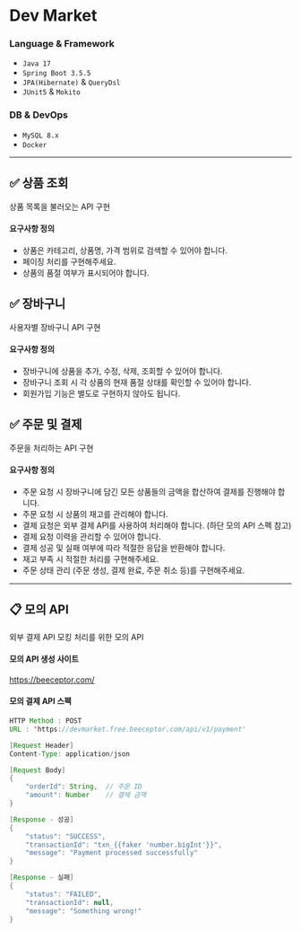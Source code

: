 # Dev Market
### Language & Framework
- `Java 17`
- `Spring Boot 3.5.5`
- `JPA(Hibernate)` & `QueryDsl`
- `JUnit5` & `Mokito`
### DB & DevOps
- `MySQL 8.x`
- `Docker`
---
## ✅ 상품 조회
상품 목록을 불러오는 API 구현

#### 요구사항 정의

- 상품은 카테고리, 상품명, 가격 범위로 검색할 수 있어야 합니다.
- 페이징 처리를 구현해주세요.
- 상품의 품절 여부가 표시되어야 합니다.

## ✅ 장바구니
사용자별 장바구니 API 구현

#### 요구사항 정의

- 장바구니에 상품을 추가, 수정, 삭제, 조회할 수 있어야 합니다.
- 장바구니 조회 시 각 상품의 현재 품절 상태를 확인할 수 있어야 합니다.
- 회원가입 기능은 별도로 구현하지 않아도 됩니다.

## ✅ 주문 및 결제
주문을 처리하는 API 구현

#### 요구사항 정의

- 주문 요청 시 장바구니에 담긴 모든 상품들의 금액을 합산하여 결제를 진행해야 합니다.
- 주문 요청 시 상품의 재고를 관리해야 합니다.
- 결제 요청은 외부 결제 API를 사용하여 처리해야 합니다. (하단 모의 API 스펙 참고)
- 결제 요청 이력을 관리할 수 있어야 합니다.
- 결제 성공 및 실패 여부에 따라 적절한 응답을 반환해야 합니다.
- 재고 부족 시 적절한 처리를 구현해주세요.
- 주문 상태 관리 (주문 생성, 결제 완료, 주문 취소 등)를 구현해주세요.

---

## 📋 모의 API
외부 결제 API 모킹 처리를 위한 모의 API

#### 모의 API 생성 사이트
https://beeceptor.com/

#### 모의 결제 API 스펙
```java
HTTP Method : POST
URL : 'https://devmarket.free.beeceptor.com/api/v1/payment'

[Request Header]
Content-Type: application/json

[Request Body]
{
    "orderId": String,  // 주문 ID
    "amount": Number    // 결제 금액
}

[Response - 성공]
{
    "status": "SUCCESS",
    "transactionId": "txn_{{faker 'number.bigInt'}}",
    "message": "Payment processed successfully"
}

[Response - 실패]
{
    "status": "FAILED",
    "transactionId": null,
    "message": "Something wrong!"
}
```
